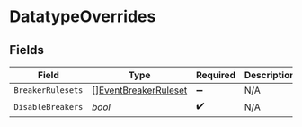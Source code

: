 # DatatypeOverrides


## Fields

| Field                                                               | Type                                                                | Required                                                            | Description                                                         |
| ------------------------------------------------------------------- | ------------------------------------------------------------------- | ------------------------------------------------------------------- | ------------------------------------------------------------------- |
| `BreakerRulesets`                                                   | [][EventBreakerRuleset](../../models/shared/eventbreakerruleset.md) | :heavy_minus_sign:                                                  | N/A                                                                 |
| `DisableBreakers`                                                   | *bool*                                                              | :heavy_check_mark:                                                  | N/A                                                                 |